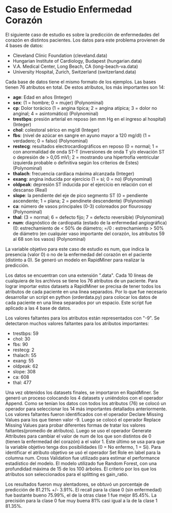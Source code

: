 # Caso de Estudio Enfermedad Corazón

El siguiente caso de estudio es sobre la predicción de enfermedades del corazón en distintos pacientes. Los datos para este problema provienen de 4 bases de datos:

<ul>
  <li>Cleveland Clinic Foundation (cleveland.data)</li>
  <li>Hungarian Institute of Cardiology, Budapest (hungarian.data)</li>
  <li>V.A. Medical Center, Long Beach, CA (long-beach-va.data)</li>
  <li>University Hospital, Zurich, Switzerland (switzerland.data)</li>
</ul>

Cada base de datos tiene el mismo formato de los ejemplos. Las bases tienen 76 atributos en total. De estos atributos, los más importantes son 14:

<ul>
  <li><b>age</b>: Edad en años (Integer)</li>
  <li><b>sex</b>: (1 = hombre; 0 = mujer) (Polynominal)</li>
  <li><b>cp</b>: Dolor torácico (1 = angina típica; 2 = angina atípica; 3 = dolor no anginal; 4 = asintomático) (Polynominal)</li>
  <li><b>trestbps</b>: presión arterial en reposo (en mm Hg en el ingreso al hospital) (Integer)</li>
  <li><b>chol</b>: colestoral sérico en mg/dl (Integer)</li>
  <li><b>fbs</b>: (nivel de azúcar en sangre en ayuno mayor a 120 mg/dl) (1 = verdadero; 0 = falso) (Polynominal)</li>
  <li><b>restecg</b>: resultados electrocardiográficos en reposo (0 = normal; 1 = con anormalidad de onda ST-T (inversiones de onda T y/o elevación ST o depresión de > 0,05 mV); 2 = mostrando una hipertrofia ventricular izquierda probable o definitiva según los criterios de Estes) (Polynominal)</li>
  <li><b>thalach</b>: frecuencia cardíaca máxima alcanzada (Integer)</li>
  <li><b>exang</b>: angina inducida por ejercicio (1 = sí; 0 = no) (Polynominal)</li>
  <li><b>oldpeak</b>: depresión ST inducida por el ejercicio en relación con el descanso (Real)</li>
  <li><b>slope</b>: la pendiente del eje de pico segmento ST (0 = pendiente ascendente; 1 = plana; 2 = pendinete descendente) (Polynominal)</li>
  <li><b>ca</b>: número de vasos principales (0-3) coloreados por flourosopy (Polynominal)</li>
  <li><b>thal</b>: (3 = normal; 6 = defecto fijo; 7 = defecto reversible) (Polynominal)</li>
  <li><b>num</b>: diagnóstico de cardiopatía (estado de la enfermedad angiográfica) (0: estrechamiento de < 50% de diámetro; =/0 : estrechamiento > 50% de diámetro (en cualquier vaso importante del corazón, los atributos 59 al 68 son los vasos) (Polynominal) </li>
</ul>

La variable objetivo para este caso de estudio es num, que indica la presencia (valor 0) o no de la enfermedad del corazón en el paciente (distinto a 0). Se generó un modelo en RapidMiner para realizar la predicción.

Los datos se encuentran con una extensión ".data". Cada 10 líneas de cualquiera de los archivos se tiene los 76 atributos de un paciente. Para lograr importar estos datasets a RapidMiner se precisa de tener todos los atributos de cada paciente en una línea separados. Por lo que fue necesario desarrollar un script en python (orderdata.py) para colocar los datos de cada paciente en una línea separados por un espacio. Este script fue aplicado a las 4 base de datos.

Los valores faltantes para los atributos están representados con "-9". Se detectaron muchos valores faltantes para los atributos importantes:

<ul>
  <li>trestbps: 59</li>
  <li>chol: 30</li>
  <li>fbs: 90</li>
  <li>restecg: 2</li>
  <li>thalach: 55</li>
  <li>exang: 55</li>
  <li>oldpeak: 62</li>
  <li>slope: 308</li>
  <li>ca: 608</li>
  <li>thal: 477</li>
</ul>

Una vez obtenidos los datasets finales, se importaron en RapidMiner. Se generó un proceso colocando los 4 datasets y uniéndolos con el operador Append. Como se tenían los datos con todos los atributos (76) se colocó un operador para seleccionar los 14 más importantes detallados anteriormente. Los valores faltantes fueron identificados con el operador Declare Missing Values para los que tienen valor -9. Luego se colocó el operador Replace Missing Values para probar diferentes formas de tratar los valores faltantes(promedio de atributos). Luego se uso el operador Generate Attributes para cambiar el valor de num de los que son distintos de 0 (tienen la enfermedad del corazón) a el valor 1. Este último se usa para que la variable objetivo tenga dos posibilidades (0 = No enfermo, 1 = Si). Para identificar el atributo objetivo se usó el operador Set Role en label para la columna num. Cross Validation fue utilizado para estimar el performance estadístico del modelo.
El modelo utilizado fue Random Forest, con una profundidad máxima de 15 de los 100 árboles. El criterio por los que los atributos son seleccionados para el splitting es gain_ratio.


Los resultados fueron muy alentadores, se obtuvó un porcentaje de predicción de 81.21% +/- 3.91%. El recall para la clase 0 (sin enfermedad) fue bastante bueno 75.99%, el de la otras clase 1 fue mejor 85.45%. La precisión para la clase 0 fue muy buena 81% casi igual a la de la clase 1 81.35%.
